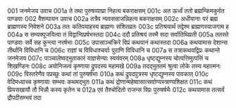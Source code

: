 001	जनमेजय उवाच
001a	ते तथा पुरुषव्याघ्रा निहत्य बकराक्षसम्
001c	अत ऊर्ध्वं ततो ब्रह्मन्किमकुर्वत पाण्डवाः
002	वैशम्पायन उवाच
002a	तत्रैव न्यवसन्राजन्निहत्य बकराक्षसम्
002c	अधीयानाः परं ब्रह्म ब्राह्मणस्य निवेशने
003a	ततः कतिपयाहस्य ब्राह्मणः संशितव्रतः
003c	प्रतिश्रयार्थं तद्वेश्म ब्राह्मणस्याजगाम ह
004a	स सम्यक्पूजयित्वा तं विद्वान्विप्रर्षभस्तदा
004c	ददौ प्रतिश्रयं तस्मै सदा सर्वातिथिव्रती
005a	ततस्ते पाण्डवाः सर्वे सह कुन्त्या नरर्षभाः
005c	उपासाञ्चक्रिरे विप्रं कथयानं कथास्तदा
006a	कथयामास देशान्स तीर्थानि विविधानि च
006c	राज्ञां च विविधाश्चर्याः पुराणि विविधानि च
007a	स तत्राकथयद्विप्रः कथान्ते जनमेजय
007c	पाञ्चालेष्वद्भुताकारं याज्ञसेन्याः स्वयंवरम्
008a	धृष्टद्युम्नस्य चोत्पत्तिमुत्पत्तिं च शिखण्डिनः
008c	अयोनिजत्वं कृष्णाया द्रुपदस्य महामखे
009a	तदद्भुततमं श्रुत्वा लोके तस्य महात्मनः
009c	विस्तरेणैव पप्रच्छुः कथां तां पुरुषर्षभाः
010a	कथं द्रुपदपुत्रस्य धृष्टद्युम्नस्य पावकात्
010c	वेदिमध्याच्च कृष्णायाः सम्भवः कथमद्भुतः
011a	कथं द्रोणान्महेष्वासात्सर्वाण्यस्त्राण्यशिक्षत
011c	कथं प्रियसखायौ तौ भिन्नौ कस्य कृतेन च
012a	एवं तैश्चोदितो राजन्स विप्रः पुरुषर्षभैः
012c	कथयामास तत्सर्वं द्रौपदीसम्भवं तदा
